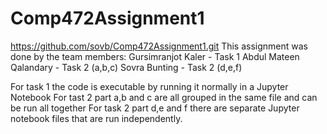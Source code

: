 # Comp472Assignment1
https://github.com/sovb/Comp472Assignment1.git
This assignment was done by the team members:
Gursimranjot Kaler - Task 1
Abdul Mateen Qalandary - Task 2 (a,b,c)
Sovra Bunting - Task 2 (d,e,f)

For task 1 the code is executable by running it normally in a Jupyter Notebook
For tast 2 part a,b and c are all grouped in the same file and can be run all together
For task 2 part d,e and f there are separate Jupyter notebook files that are run independently.
